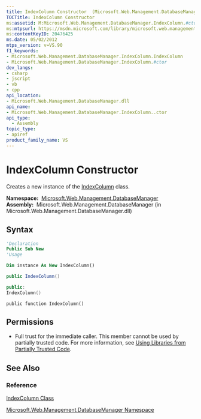 ```yaml
---
title: IndexColumn Constructor  (Microsoft.Web.Management.DatabaseManager)
TOCTitle: IndexColumn Constructor
ms:assetid: M:Microsoft.Web.Management.DatabaseManager.IndexColumn.#ctor
ms:mtpsurl: https://msdn.microsoft.com/library/microsoft.web.management.databasemanager.indexcolumn.indexcolumn(v=VS.90)
ms:contentKeyID: 20476425
ms.date: 05/02/2012
mtps_version: v=VS.90
f1_keywords:
- Microsoft.Web.Management.DatabaseManager.IndexColumn.IndexColumn
- Microsoft.Web.Management.DatabaseManager.IndexColumn.#ctor
dev_langs:
- csharp
- jscript
- vb
- cpp
api_location:
- Microsoft.Web.Management.DatabaseManager.dll
api_name:
- Microsoft.Web.Management.DatabaseManager.IndexColumn..ctor
api_type:
  - Assembly
topic_type:
- apiref
product_family_name: VS
---
```


# IndexColumn Constructor

Creates a new instance of the [IndexColumn](indexcolumn-class-microsoft-web-management-databasemanager.md) class.

**Namespace:**  [Microsoft.Web.Management.DatabaseManager](microsoft-web-management-databasemanager-namespace.md)  
**Assembly:**  Microsoft.Web.Management.DatabaseManager (in Microsoft.Web.Management.DatabaseManager.dll)

## Syntax

```vb
'Declaration
Public Sub New
'Usage

Dim instance As New IndexColumn()
```

```csharp
public IndexColumn()
```

```cpp
public:
IndexColumn()
```

```jscript
public function IndexColumn()
```

## Permissions

  - Full trust for the immediate caller. This member cannot be used by partially trusted code. For more information, see [Using Libraries from Partially Trusted Code](https://msdn.microsoft.com/library/8skskf63).

## See Also

### Reference

[IndexColumn Class](indexcolumn-class-microsoft-web-management-databasemanager.md)

[Microsoft.Web.Management.DatabaseManager Namespace](microsoft-web-management-databasemanager-namespace.md)
